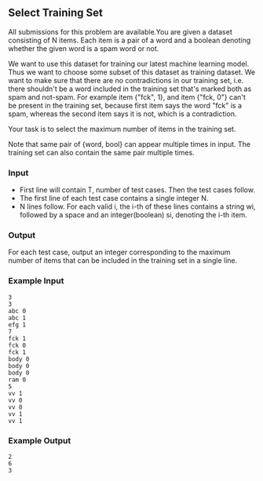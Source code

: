 ## Select Training Set

All submissions for this problem are available.You are given a dataset consisting of N items. Each item is a pair of a word and a boolean denoting whether the given word is a spam word or not.

We want to use this dataset for training our latest machine learning model. Thus we want to choose some subset of this dataset as training dataset. We want to make sure that there are no contradictions in our training set, i.e. there shouldn't be a word included in the training set that's marked both as spam and not-spam. For example item {"fck", 1}, and item {"fck, 0"} can't be present in the training set, because first item says the word "fck" is a spam, whereas the second item says it is not, which is a contradiction.

Your task is to select the maximum number of items in the training set.

Note that same pair of {word, bool} can appear multiple times in input. The training set can also contain the same pair multiple times.

### Input

- First line will contain T, number of test cases. Then the test cases follow.
- The first line of each test case contains a single integer N.
- N lines follow. For each valid i, the i-th of these lines contains a string wi, followed by a space and an integer(boolean) si, denoting the i-th item.

### Output

For each test case, output an integer corresponding to the maximum number of items that can be included in the training set in a single line.

### Example Input

```
3
3
abc 0
abc 1
efg 1
7
fck 1
fck 0
fck 1
body 0
body 0
body 0
ram 0
5
vv 1
vv 0
vv 0
vv 1
vv 1
```

### Example Output

```
2
6
3
```
